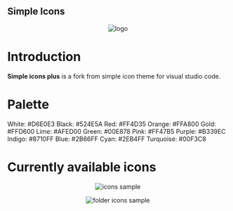 ## Simple Icons

<p align="center"><img src="https://raw.githubusercontent.com/Comdec35000/Simple-Icons/master/LOGO.png" alt="logo"></p>

# Introduction

**Simple icons plus** is a fork from simple icon theme for visual studio code.

# Palette

White: #D6E0E3
Black: #524E5A
Red: #FF4D35
Orange: #FFA800
Gold: #FFD600
Lime: #AFED00
Green: #00E878
Pink: #FF47B5
Purple: #B339EC
Indigo: #8710FF
Blue: #2B66FF
Cyan: #2EB4FF
Turquoise: #00F3C8

<!-- # Changelog

```diff

``` -->

# Currently available icons

<p align="center"><img src="https://raw.githubusercontent.com/Comdec35000/Simple-Icons/master/assets/sample.png" alt="icons sample"></p>

<p align="center"><img src="https://raw.githubusercontent.com/Comdec35000/Simple-Icons/master/assets/sample_folder.png" alt="folder icons sample"></p>
